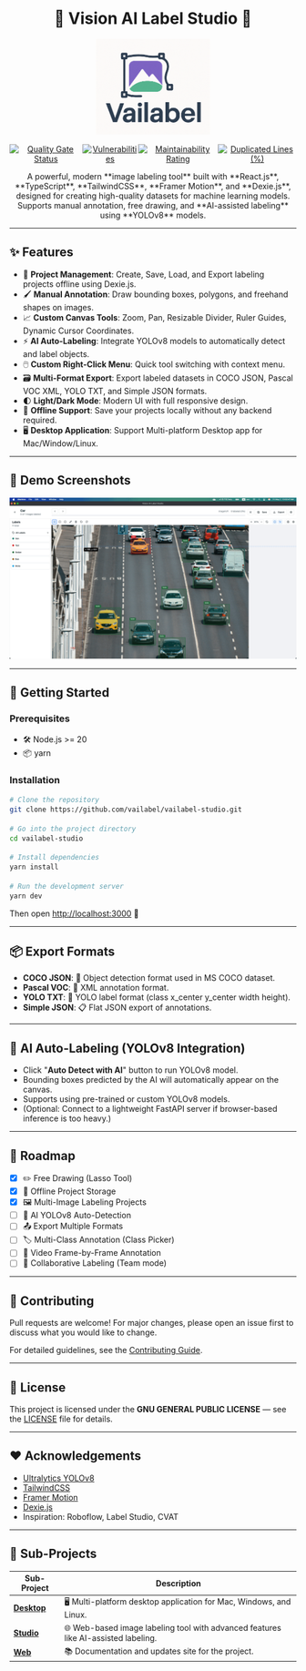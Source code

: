 <h1 align="center">🌟 Vision AI Label Studio 🌟</h1>
<p align="center">
  <img src="/docs/logo.png" alt="Logo" width="200">
</p>
<p align="center">
  <span style="display: flex; flex-direction: row; align-items: center; justify-content: center;">
    <a href="https://sonarcloud.io/summary/new_code?id=vailabel_vailabel-studio">
      <img src="https://sonarcloud.io/api/project_badges/measure?project=vailabel_vailabel-studio&metric=alert_status" alt="Quality Gate Status">
    </a>
    <a href="https://sonarcloud.io/summary/new_code?id=vailabel_vailabel-studio">
      <img src="https://sonarcloud.io/api/project_badges/measure?project=vailabel_vailabel-studio&metric=vulnerabilities" alt="Vulnerabilities">
    </a>
    <a href="https://sonarcloud.io/summary/new_code?id=vailabel_vailabel-studio">
      <img src="https://sonarcloud.io/api/project_badges/measure?project=vailabel_vailabel-studio&metric=sqale_rating" alt="Maintainability Rating">
    </a>
    <a href="https://sonarcloud.io/summary/new_code?id=vailabel_vailabel-studio">
      <img src="https://sonarcloud.io/api/project_badges/measure?project=vailabel_vailabel-studio&metric=duplicated_lines_density" alt="Duplicated Lines (%)">
    </a>
  </span>
</p>

<p align="center">
  A powerful, modern **image labeling tool** built with **React.js**, **TypeScript**, **TailwindCSS**, **Framer Motion**, and **Dexie.js**, designed for creating high-quality datasets for machine learning models. Supports manual annotation, free drawing, and **AI-assisted labeling** using **YOLOv8** models.
</p>

---

## ✨ Features

- 🚀 **Project Management**: Create, Save, Load, and Export labeling projects offline using Dexie.js.
- 🖌️ **Manual Annotation**: Draw bounding boxes, polygons, and freehand shapes on images.
- 📈 **Custom Canvas Tools**: Zoom, Pan, Resizable Divider, Ruler Guides, Dynamic Cursor Coordinates.
- ⚡ **AI Auto-Labeling**: Integrate YOLOv8 models to automatically detect and label objects.
- 🖱️ **Custom Right-Click Menu**: Quick tool switching with context menu.
- 🗃️ **Multi-Format Export**: Export labeled datasets in COCO JSON, Pascal VOC XML, YOLO TXT, and Simple JSON formats.
- 🌓 **Light/Dark Mode**: Modern UI with full responsive design.
- 💾 **Offline Support**: Save your projects locally without any backend required.
- 🖥️ **Desktop Application**: Support Multi-platform Desktop app for Mac/Window/Linux.

---

## 📸 Demo Screenshots

![Studio](/docs/screens/studio.gif)

---

## 🚀 Getting Started

### Prerequisites

- 🛠️ Node.js >= 20
- 📦 yarn

### Installation

```bash
# Clone the repository
git clone https://github.com/vailabel/vailabel-studio.git

# Go into the project directory
cd vailabel-studio

# Install dependencies
yarn install

# Run the development server
yarn dev
```

Then open [http://localhost:3000](http://localhost:3000) 🚀

---

## 📦 Export Formats

- **COCO JSON**: 🐒 Object detection format used in MS COCO dataset.
- **Pascal VOC**: 📄 XML annotation format.
- **YOLO TXT**: 🦁 YOLO label format (class x_center y_center width height).
- **Simple JSON**: 📋 Flat JSON export of annotations.

---

## 🤖 AI Auto-Labeling (YOLOv8 Integration)

- Click "**Auto Detect with AI**" button to run YOLOv8 model.
- Bounding boxes predicted by the AI will automatically appear on the canvas.
- Supports using pre-trained or custom YOLOv8 models.
- (Optional: Connect to a lightweight FastAPI server if browser-based inference is too heavy.)

---

## 📝 Roadmap

- [x] ✏️ Free Drawing (Lasso Tool)
- [x] 💾 Offline Project Storage
- [x] 🖼️ Multi-Image Labeling Projects
- [ ] 🤖 AI YOLOv8 Auto-Detection
- [ ] 📤 Export Multiple Formats
- [ ] 🏷️ Multi-Class Annotation (Class Picker)
- [ ] 🎥 Video Frame-by-Frame Annotation
- [ ] 👥 Collaborative Labeling (Team mode)

---

## 🤝 Contributing

Pull requests are welcome! For major changes, please open an issue first to discuss what you would like to change.

For detailed guidelines, see the [Contributing Guide](CONTRIBUTE.md).

---

## 📄 License

This project is licensed under the **GNU GENERAL PUBLIC LICENSE** — see the [LICENSE](LICENSE) file for details.

---

## ❤️ Acknowledgements

- [Ultralytics YOLOv8](https://github.com/ultralytics/ultralytics)
- [TailwindCSS](https://tailwindcss.com/)
- [Framer Motion](https://www.framer.com/motion/)
- [Dexie.js](https://dexie.org/)
- Inspiration: Roboflow, Label Studio, CVAT

---

## 📂 Sub-Projects

| Sub-Project                 | Description                                                                        |
| --------------------------- | ---------------------------------------------------------------------------------- |
| [**Desktop**](apps/desktop) | 🖥️ Multi-platform desktop application for Mac, Windows, and Linux.                 |
| [**Studio**](apps/studio)   | 🌐 Web-based image labeling tool with advanced features like AI-assisted labeling. |
| [**Web**](apps/web)         | 📚 Documentation and updates site for the project.                                 |
